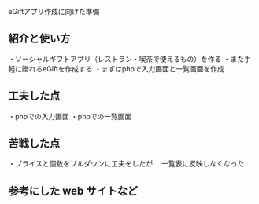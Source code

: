 eGiftアプリ作成に向けた準備



## 紹介と使い方

・ソーシャルギフトアプリ（レストラン・喫茶で使えるもの）を作る
・また手軽に贈れるeGiftを作成する
・まずはphpで入力画面と一覧画面を作成

## 工夫した点

  ・phpでの入力画面
  ・phpでの一覧画面

## 苦戦した点

  ・プライスと個数をプルダウンに工夫をしたが
  　一覧表に反映しなくなった

## 参考にした web サイトなど

